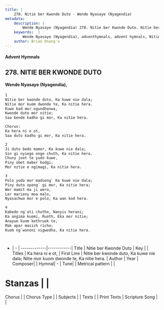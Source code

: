 ```yaml
---
title: |
    278. Nitie ber Kwonde Duto - Wende Nyasaye (Nyagendia)
metadata:
    description: |
        Wende Nyasaye (Nyagendia) 278. Nitie ber Kwonde Duto. Nitie ber kwonde duto, Ka kuwe nie dala; Nitie mor kuom dwonde te, Ka nitie hera. Kuwe kod mor ogundhonwa, Kwonde duto mor nitie; Saa bende kadho gi mor, Ka nitie hera.  Chorus: Ka hera ni e ot, Saa duto kadho gi mor, Ka nitie hera.  
    keywords:  |
        Wende Nyasaye (Nyagendia), adventhymnals, advent hymnals, Nitie ber Kwonde Duto, Nitie ber kwonde duto, Ka kuwe nie dala; Nitie mor kuom dwonde te, Ka nitie hera.. Ka hera ni e ot,
    author: Brian Onang'o
---
```


#### Advent Hymnals
## 278. NITIE BER KWONDE DUTO
####  Wende Nyasaye (Nyagendia),

```txt
1
Nitie ber kwonde duto, Ka kuwe nie dala;
Nitie mor kuom dwonde te, Ka nitie hera.
Kuwe kod mor ogundhonwa,
Kwonde duto mor nitie;
Saa bende kadho gi mor, Ka nitie hera.

Chorus:
Ka hera ni e ot,
Saa duto kadho gi mor, Ka nitie hera.

2
Ji duto bedo mamor, Ka kuwe nie dala;
Sin gi nyiego onge chuth, Ka nitie hera.
Chuny joot te yudo kuwe,
Piny obet maber kodgi;
Mor nitie e ngimagi, Ka nitie hera.

3
Polo yudo mor maduong` Ka kuwe nie dala;
Piny duto opong` gi mor, Ka nitie hera;
Wer mamit ma ji wero,
Ler marieny moa malo,
Nyasachwa mor e polo, Ka wan kod hera.

4
Kabedo ng`ati chutho, Nanyis herani;
Ka angima kuomi, Ruoth, Eka mor nitie;
Anayue kuom kethruok te,
Mak apar masich richo;
Kuom ng`wononi nigwedha, Ka nitie hera.




```

- |   -  |
-------------|------------|
Title | Nitie ber Kwonde Duto |
Key |  |
Titles | Ka hera ni e ot, |
First Line | Nitie ber kwonde duto, Ka kuwe nie dala; Nitie mor kuom dwonde te, Ka nitie hera. |
Author | 
Year | 
Composer| |
Hymnal|  - |
Tune|  |
Metrical pattern | |
# Stanzas |  |
Chorus |  |
Chorus Type |  |
Subjects | |
Texts |  |
Print Texts | 
Scripture Song |  |
    

